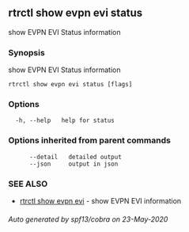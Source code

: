 ## rtrctl show evpn evi status

show EVPN EVI Status information

### Synopsis


show EVPN EVI Status information

```
rtrctl show evpn evi status [flags]
```

### Options

```
  -h, --help   help for status
```

### Options inherited from parent commands

```
      --detail   detailed output
      --json     output in json
```

### SEE ALSO
* [rtrctl show evpn evi](rtrctl_show_evpn_evi.md)	 - show EVPN EVI information

###### Auto generated by spf13/cobra on 23-May-2020
